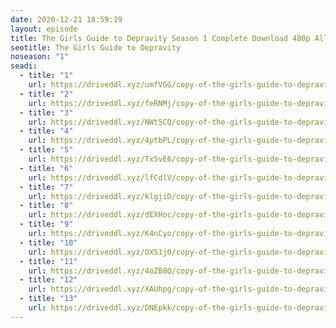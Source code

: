 ```yaml
---
date: 2020-12-21 18:59:19
layout: episode
title: The Girls Guide to Depravity Season 1 Complete Download 480p All Episode
seotitle: The Girls Guide to Depravity
noseason: "1"
seadi:
  - title: "1"
    url: https://driveddl.xyz/umfVGG/copy-of-the-girls-guide-to-depravity-s01e01-zip
  - title: "2"
    url: https://driveddl.xyz/feRNMj/copy-of-the-girls-guide-to-depravity-s01e02-zip
  - title: "3"
    url: https://driveddl.xyz/NWt5CQ/copy-of-the-girls-guide-to-depravity-s01e03-zip
  - title: "4"
    url: https://driveddl.xyz/4ptbPL/copy-of-the-girls-guide-to-depravity-s01e04-zip
  - title: "5"
    url: https://driveddl.xyz/Tx5vE6/copy-of-the-girls-guide-to-depravity-s01e05-zip
  - title: "6"
    url: https://driveddl.xyz/lfCdlV/copy-of-the-girls-guide-to-depravity-s01e06-zip
  - title: "7"
    url: https://driveddl.xyz/klgjiD/copy-of-the-girls-guide-to-depravity-s01e07-zip
  - title: "8"
    url: https://driveddl.xyz/dEXHoc/copy-of-the-girls-guide-to-depravity-s01e08-zip
  - title: "9"
    url: https://driveddl.xyz/K4nCyo/copy-of-the-girls-guide-to-depravity-s01e09-zip
  - title: "10"
    url: https://driveddl.xyz/OX51j0/copy-of-the-girls-guide-to-depravity-s01e10-zip
  - title: "11"
    url: https://driveddl.xyz/4oZB8Q/copy-of-the-girls-guide-to-depravity-s01e1-zip
  - title: "12"
    url: https://driveddl.xyz/XAUhpg/copy-of-the-girls-guide-to-depravity-s01e12-zip
  - title: "13"
    url: https://driveddl.xyz/DNEpkk/copy-of-the-girls-guide-to-depravity-s01e13-zip
---
```

